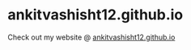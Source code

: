 # ankitvashisht12.github.io

Check out my website @ [ankitvashisht12.github.io](https://ankitvashisht12.github.io/)
